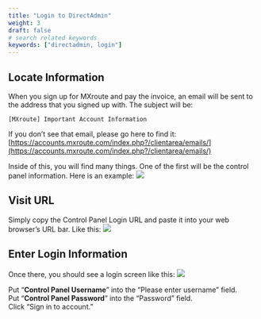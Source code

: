 ```yaml
---
title: "Login to DirectAdmin"
weight: 3
draft: false
# search related keywords
keywords: ["directadmin, login"]
---
```


## Locate Information
When you sign up for MXroute and pay the invoice, an email will be sent to the address that you signed up with. The subject will be:

`[MXroute] Important Account Information`

If you don’t see that email, please go here to find it:  
[https://accounts.mxroute.com/index.php?/clientarea/emails/](https://accounts.mxroute.com/index.php?/clientarea/emails/)

Inside of this, you will find many things. One of the first will be the control panel information. Here is an example:
![](https://mxrouteprod.b-cdn.net/wp-content/uploads/2020/08/accountinfo.png)

## Visit URL
Simply copy the Control Panel Login URL and paste it into your web browser’s URL bar. Like this:
![](https://mxrouteprod.b-cdn.net/wp-content/uploads/2020/08/login-urlbar.png)

## Enter Login Information
Once there, you should see a login screen like this:
![](https://mxrouteprod.b-cdn.net/wp-content/uploads/2020/08/login-page.png)

Put “**Control Panel Username**” into the “Please enter username” field.  
Put “**Control Panel Password**” into the “Password” field.  
Click “Sign in to account.”
